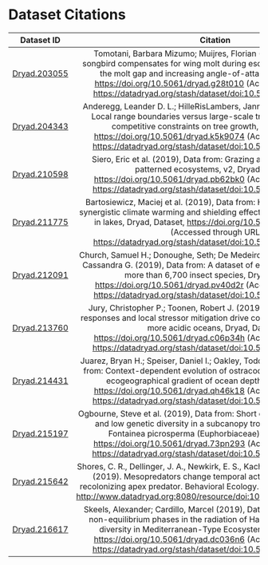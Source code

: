 # Dataset Citations

| Dataset ID       | Citation |
| ------------- |:-------------:| 
| [Dryad.203055](https://datadryad.org/stash/dataset/doi:10.5061/dryad.g28t010)| Tomotani, Barbara Mizumo; Muijres, Florian (2019), Data from: A songbird compensates for wing molt during escape flights by reducing the molt gap and increasing angle-of-attack, Dryad, Dataset, https://doi.org/10.5061/dryad.g28t010 (Accessed through URL https://datadryad.org/stash/dataset/doi:10.5061/dryad.g28t010 | 
| [Dryad.204343](https://datadryad.org/stash/dataset/doi:10.5061/dryad.k5k9074)| Anderegg, Leander D. L.; HilleRisLambers, Janneke (2019), Data from: Local range boundaries versus large-scale tradeoffs: climatic and competitive constraints on tree growth, Dryad, Dataset, https://doi.org/10.5061/dryad.k5k9074 (Accessed through URL https://datadryad.org/stash/dataset/doi:10.5061/dryad.k5k9074 | 
| [Dryad.210598](https://datadryad.org/stash/dataset/doi:10.5061/dryad.pb62bk0)| Siero, Eric et al. (2019), Data from: Grazing away the resilience of patterned ecosystems, v2, Dryad, Dataset, https://doi.org/10.5061/dryad.pb62bk0 (Accessed through URL https://datadryad.org/stash/dataset/doi:10.5061/dryad.pb62bk0 | 
| [Dryad.211775](https://datadryad.org/stash/dataset/doi:10.5061/dryad.67k2f74)| Bartosiewicz, Maciej et al. (2019), Data from: Hot tops, cold bottoms: synergistic climate warming and shielding effects increase carbon burial in lakes, Dryad, Dataset, https://doi.org/10.5061/dryad.67k2f74 (Accessed through URL https://datadryad.org/stash/dataset/doi:10.5061/dryad.67k2f74 | 
| [Dryad.212091](https://datadryad.org/stash/dataset/doi:10.5061/dryad.pv40d2r)| Church, Samuel H.; Donoughe, Seth; De Medeiros, Bruno A. S.; Extavour, Cassandra G. (2019), Data from: A dataset of egg size and shape from more than 6,700 insect species, Dryad, Dataset, https://doi.org/10.5061/dryad.pv40d2r (Accessed through URL https://datadryad.org/stash/dataset/doi:10.5061/dryad.pv40d2r | 
| [Dryad.213760](https://datadryad.org/stash/dataset/doi:10.5061/dryad.pv40d2r)| Jury, Christopher P.; Toonen, Robert J. (2019), Data from: Adaptive responses and local stressor mitigation drive coral resilience in warmer, more acidic oceans, Dryad, Dataset, https://doi.org/10.5061/dryad.c06p34h (Accessed through URL https://datadryad.org/stash/dataset/doi:10.5061/dryad.c06p34h | 
| [Dryad.214431](https://datadryad.org/stash/dataset/doi:10.5061/dryad.qh46k18)| Juarez, Bryan H.; Speiser, Daniel I.; Oakley, Todd Hampton (2019), Data from: Context-dependent evolution of ostracod morphology along the ecogeographical gradient of ocean depth, Dryad, Dataset, https://doi.org/10.5061/dryad.qh46k18 (Accessed through URL https://datadryad.org/stash/dataset/doi:10.5061/dryad.qh46k18 | 
| [Dryad.215197](https://datadryad.org/stash/dataset/doi:10.5061/dryad.73pn293)| Ogbourne, Steve et al. (2019), Data from: Short distance pollen dispersal and low genetic diversity in a subcanopy tropical rainforest tree, Fontainea picrosperma (Euphorbiaceae), Dryad, Dataset, https://doi.org/10.5061/dryad.73pn293 (Accessed through URL https://datadryad.org/stash/dataset/doi:10.5061/dryad.73pn293 | 
| [Dryad.215642](http://www.datadryad.org:8080/resource/doi:10.5061/dryad.60m1ps0/1)| Shores, C. R., Dellinger, J. A., Newkirk, E. S., Kachel, S. M., & Wirsing, A. J. (2019). Mesopredators change temporal activity in response to a recolonizing apex predator. Behavioral Ecology.  (Accessed through URL http://www.datadryad.org:8080/resource/doi:10.5061/dryad.60m1ps0/1 | 
| [Dryad.216617](https://datadryad.org/stash/dataset/doi:10.5061/dryad.dc036n6)| Skeels, Alexander; Cardillo, Marcel (2019), Data from: Equilibrium and non-equilibrium phases in the radiation of Hakea and the drivers of diversity in Mediterranean-Type Ecosystems, Dryad, Dataset, https://doi.org/10.5061/dryad.dc036n6 (Accessed through URL https://datadryad.org/stash/dataset/doi:10.5061/dryad.dc036n6 | 

